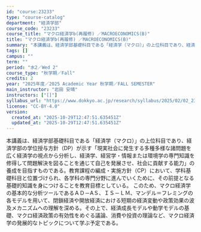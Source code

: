 ```yaml
---
id: "course:23233"
type: "course-catalog"
department: "経済学部"
course_code: "23233"
course_title: "マクロ経済学b(再履修) ／MACROECONOMICS(B)"
title: "マクロ経済学b(再履修) ／MACROECONOMICS(B)"
summary: "本講義は、経済学部基礎科目である「経済学（マクロ）」の上位科目であり、経済学部の学位授与方針（DP）が示す「現実社会に発生する多種多様な諸問題を広く経済学の視点から分析し、経済学、経営学・情報または環境学の専門知識を修得して問題解決を図るこ…"
tags: []
campus: ""
term: ""
period: "水2／Wed 2"
course_type: "秋学期／Fall"
credits: 2
year: "2025年度／2025 Academic Year 秋学期／FALL SEMESTER"
main_instructor: "岩田 安晴"
instructors: ["[]"]
syllabus_url: "https://www.dokkyo.ac.jp/research/syllabus/2025/02/02_23233_ja_JP.html"
license: "CC-BY-4.0"
version:
  created_at: "2025-10-29T12:47:51.635451Z"
  updated_at: "2025-10-29T12:47:51.635451Z"
---
```

本講義は、経済学部基礎科目である「経済学（マクロ）」の上位科目であり、経済学部の学位授与方針（DP）が示す「現実社会に発生する多種多様な諸問題を広く経済学の視点から分析し、経済学、経営学・情報または環境学の専門知識を修得して問題解決を図ることを通じて自己を発展させ、社会に貢献する能力」の養成を目指すものである。教育課程の編成・実施方針（CP）において、学科基礎科目と位置づけられ、各学科の専門分野に進んでいくために、その前提となる基礎的知識を身につけることを教育目標としている。 このため、マクロ経済学の基本的な分析ツールであるＡＤ－AＳ、ＩＳ－ＬＭ、マンデル＝フレミングの各モデルを用いて、閉鎖経済や開放経済における短期の経済変動や政策効果の波及メカニズムへの理解を深める。その上で、経済成長モデルや動学モデルの基礎、マクロ経済政策の有効性をめぐる議論、消費や投資の理論など、マクロ経済学の発展的なトピックについて学ぶ予定である。

